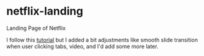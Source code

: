 # netflix-landing
Landing Page of Netflix 

I follow this [tutorial](https://www.youtube.com/watch?v=P7t13SGytRk) but I added a bit adjustments like smooth slide transition when user clicking tabs, video, and I'd add some more later.

